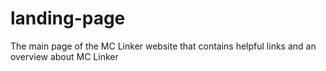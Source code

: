 # landing-page
The main page of the MC Linker website that contains helpful links and an overview about MC Linker
